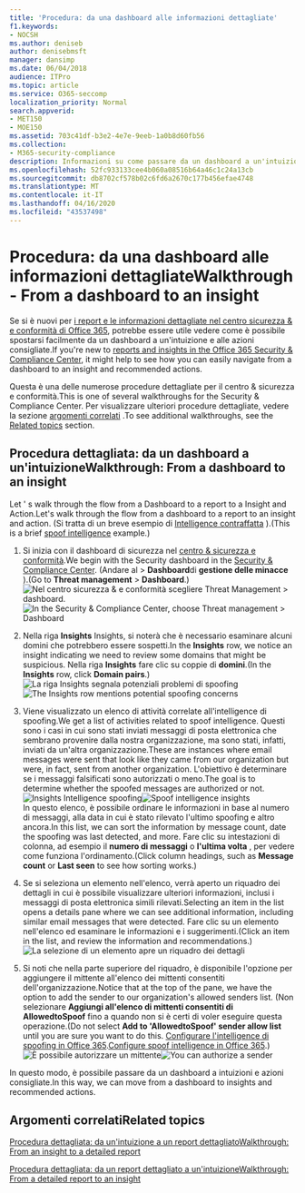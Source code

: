 ```yaml
---
title: 'Procedura: da una dashboard alle informazioni dettagliate'
f1.keywords:
- NOCSH
ms.author: deniseb
author: denisebmsft
manager: dansimp
ms.date: 06/04/2018
audience: ITPro
ms.topic: article
ms.service: O365-seccomp
localization_priority: Normal
search.appverid:
- MET150
- MOE150
ms.assetid: 703c41df-b3e2-4e7e-9eeb-1a0b8d60fb56
ms.collection:
- M365-security-compliance
description: Informazioni su come passare da un dashboard a un'intuizione con azioni consigliate nel centro &amp; sicurezza e conformità.
ms.openlocfilehash: 52fc933133cee4b060a08516b64a46c1c24a13cb
ms.sourcegitcommit: db8702cf578b02c6fd6a2670c177b456efae4748
ms.translationtype: MT
ms.contentlocale: it-IT
ms.lasthandoff: 04/16/2020
ms.locfileid: "43537498"
---
```

# <a name="walkthrough---from-a-dashboard-to-an-insight"></a><span data-ttu-id="97c32-103">Procedura: da una dashboard alle informazioni dettagliate</span><span class="sxs-lookup"><span data-stu-id="97c32-103">Walkthrough - From a dashboard to an insight</span></span>

<span data-ttu-id="97c32-104">Se si è nuovi per [i report e le informazioni dettagliate nel centro sicurezza &amp; e conformità di Office 365](reports-and-insights-in-security-and-compliance.md), potrebbe essere utile vedere come è possibile spostarsi facilmente da un dashboard a un'intuizione e alle azioni consigliate.</span><span class="sxs-lookup"><span data-stu-id="97c32-104">If you're new to [reports and insights in the Office 365 Security &amp; Compliance Center](reports-and-insights-in-security-and-compliance.md), it might help to see how you can easily navigate from a dashboard to an insight and recommended actions.</span></span> 
  
<span data-ttu-id="97c32-105">Questa è una delle numerose procedure dettagliate per il centro &amp; sicurezza e conformità.</span><span class="sxs-lookup"><span data-stu-id="97c32-105">This is one of several walkthroughs for the Security &amp; Compliance Center.</span></span> <span data-ttu-id="97c32-106">Per visualizzare ulteriori procedure dettagliate, vedere la sezione [argomenti correlati](#related-topics) .</span><span class="sxs-lookup"><span data-stu-id="97c32-106">To see additional walkthroughs, see the [Related topics](#related-topics) section.</span></span> 
  
## <a name="walkthrough-from-a-dashboard-to-an-insight"></a><span data-ttu-id="97c32-107">Procedura dettagliata: da un dashboard a un'intuizione</span><span class="sxs-lookup"><span data-stu-id="97c32-107">Walkthrough: From a dashboard to an insight</span></span>

<span data-ttu-id="97c32-108">Let ' s walk through the flow from a Dashboard to a report to a Insight and Action.</span><span class="sxs-lookup"><span data-stu-id="97c32-108">Let's walk through the flow from a dashboard to a report to an insight and action.</span></span> <span data-ttu-id="97c32-109">(Si tratta di un breve esempio di [Intelligence contraffatta](learn-about-spoof-intelligence.md) ).</span><span class="sxs-lookup"><span data-stu-id="97c32-109">(This is a brief [spoof intelligence](learn-about-spoof-intelligence.md) example.)</span></span> 
  
1. <span data-ttu-id="97c32-110">Si inizia con il dashboard di sicurezza nel [centro &amp; sicurezza e conformità](https://protection.office.com).</span><span class="sxs-lookup"><span data-stu-id="97c32-110">We begin with the Security dashboard in the [Security &amp; Compliance Center](https://protection.office.com).</span></span> <span data-ttu-id="97c32-111">(Andare al \> **Dashboard**di **gestione delle minacce** ).</span><span class="sxs-lookup"><span data-stu-id="97c32-111">(Go to **Threat management** \> **Dashboard**.)</span></span><br><span data-ttu-id="97c32-112">![Nel centro sicurezza &amp; e conformità scegliere Threat Management \> dashboard.](../../media/05a38660-eb13-4960-a266-11809c453d95.png)</span><span class="sxs-lookup"><span data-stu-id="97c32-112">![In the Security &amp; Compliance Center, choose Threat management \> Dashboard](../../media/05a38660-eb13-4960-a266-11809c453d95.png)</span></span><br>
  
2. <span data-ttu-id="97c32-113">Nella riga **Insights** Insights, si noterà che è necessario esaminare alcuni domini che potrebbero essere sospetti.</span><span class="sxs-lookup"><span data-stu-id="97c32-113">In the **Insights** row, we notice an insight indicating we need to review some domains that might be suspicious.</span></span> <span data-ttu-id="97c32-114">Nella riga **Insights** fare clic su coppie di **domini**.</span><span class="sxs-lookup"><span data-stu-id="97c32-114">(In the **Insights** row, click **Domain pairs**.)</span></span><br><span data-ttu-id="97c32-115">![La riga Insights segnala potenziali problemi di spoofing](../../media/dd1d0cb3-3201-45d7-b41d-18a0944fe85d.png)</span><span class="sxs-lookup"><span data-stu-id="97c32-115">![The Insights row mentions potential spoofing concerns](../../media/dd1d0cb3-3201-45d7-b41d-18a0944fe85d.png)</span></span><br>
  
3. <span data-ttu-id="97c32-116">Viene visualizzato un elenco di attività correlate all'intelligence di spoofing.</span><span class="sxs-lookup"><span data-stu-id="97c32-116">We get a list of activities related to spoof intelligence.</span></span> <span data-ttu-id="97c32-117">Questi sono i casi in cui sono stati inviati messaggi di posta elettronica che sembrano provenire dalla nostra organizzazione, ma sono stati, infatti, inviati da un'altra organizzazione.</span><span class="sxs-lookup"><span data-stu-id="97c32-117">These are instances where email messages were sent that look like they came from our organization but were, in fact, sent from another organization.</span></span> <span data-ttu-id="97c32-118">L'obiettivo è determinare se i messaggi falsificati sono autorizzati o meno.</span><span class="sxs-lookup"><span data-stu-id="97c32-118">The goal is to determine whether the spoofed messages are authorized or not.</span></span><br><span data-ttu-id="97c32-119">![Insights Intelligence spoofing](../../media/a2e2b4fd-0c1e-499f-8401-cf3089da82fa.png)</span><span class="sxs-lookup"><span data-stu-id="97c32-119">![Spoof intelligence insights](../../media/a2e2b4fd-0c1e-499f-8401-cf3089da82fa.png)</span></span><br><span data-ttu-id="97c32-120">In questo elenco, è possibile ordinare le informazioni in base al numero di messaggi, alla data in cui è stato rilevato l'ultimo spoofing e altro ancora.</span><span class="sxs-lookup"><span data-stu-id="97c32-120">In this list, we can sort the information by message count, date the spoofing was last detected, and more.</span></span> <span data-ttu-id="97c32-121">Fare clic su intestazioni di colonna, ad esempio il **numero di messaggi** o **l'ultima volta** , per vedere come funziona l'ordinamento.</span><span class="sxs-lookup"><span data-stu-id="97c32-121">(Click column headings, such as **Message count** or **Last seen** to see how sorting works.)</span></span> 
    
4. <span data-ttu-id="97c32-122">Se si seleziona un elemento nell'elenco, verrà aperto un riquadro dei dettagli in cui è possibile visualizzare ulteriori informazioni, inclusi i messaggi di posta elettronica simili rilevati.</span><span class="sxs-lookup"><span data-stu-id="97c32-122">Selecting an item in the list opens a details pane where we can see additional information, including similar email messages that were detected.</span></span> <span data-ttu-id="97c32-123">Fare clic su un elemento nell'elenco ed esaminare le informazioni e i suggerimenti.</span><span class="sxs-lookup"><span data-stu-id="97c32-123">(Click an item in the list, and review the information and recommendations.)</span></span><br>![La selezione di un elemento apre un riquadro dei dettagli](../../media/7ad1faa5-6ca2-474e-a609-eb275e0a8e59.png)<br>
  
5. <span data-ttu-id="97c32-125">Si noti che nella parte superiore del riquadro, è disponibile l'opzione per aggiungere il mittente all'elenco dei mittenti consentiti dell'organizzazione.</span><span class="sxs-lookup"><span data-stu-id="97c32-125">Notice that at the top of the pane, we have the option to add the sender to our organization's allowed senders list.</span></span> <span data-ttu-id="97c32-126">(Non selezionare **Aggiungi all'elenco di mittenti consentiti di AllowedtoSpoof** fino a quando non si è certi di voler eseguire questa operazione.</span><span class="sxs-lookup"><span data-stu-id="97c32-126">(Do not select **Add to 'AllowedtoSpoof' sender allow list** until you are sure you want to do this.</span></span> <span data-ttu-id="97c32-127">[Configurare l'intelligence di spoofing in Office 365](learn-about-spoof-intelligence.md).</span><span class="sxs-lookup"><span data-stu-id="97c32-127">[Configure spoof intelligence in Office 365](learn-about-spoof-intelligence.md).)</span></span><br><span data-ttu-id="97c32-128">![È possibile autorizzare un mittente](../../media/caf0c20a-6047-486d-8060-5a229a3de49f.png)</span><span class="sxs-lookup"><span data-stu-id="97c32-128">![You can authorize a sender](../../media/caf0c20a-6047-486d-8060-5a229a3de49f.png)</span></span>
  
<span data-ttu-id="97c32-129">In questo modo, è possibile passare da un dashboard a intuizioni e azioni consigliate.</span><span class="sxs-lookup"><span data-stu-id="97c32-129">In this way, we can move from a dashboard to insights and recommended actions.</span></span>
  
## <a name="related-topics"></a><span data-ttu-id="97c32-130">Argomenti correlati</span><span class="sxs-lookup"><span data-stu-id="97c32-130">Related topics</span></span>

[<span data-ttu-id="97c32-131">Procedura dettagliata: da un'intuizione a un report dettagliato</span><span class="sxs-lookup"><span data-stu-id="97c32-131">Walkthrough: From an insight to a detailed report</span></span>](from-an-insight-to-a-detailed-report.md)
  
[<span data-ttu-id="97c32-132">Procedura dettagliata: da un report dettagliato a un'intuizione</span><span class="sxs-lookup"><span data-stu-id="97c32-132">Walkthrough: From a detailed report to an insight</span></span>](from-a-detailed-report-to-an-insight.md)
  

